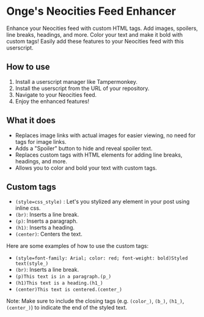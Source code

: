 # Onge's Neocities Feed Enhancer

Enhance your Neocities feed with custom HTML tags. Add images, spoilers, line breaks, headings, and more. Color your text and make it bold with custom tags! Easily add these features to your Neocities feed with this userscript.

## How to use

1. Install a userscript manager like Tampermonkey.
2. Install the userscript from the URL of your repository.
3. Navigate to your Neocities feed.
4. Enjoy the enhanced features!

## What it does

- Replaces image links with actual images for easier viewing, no need for tags for image links.
- Adds a "Spoiler" button to hide and reveal spoiler text.
- Replaces custom tags with HTML elements for adding line breaks, headings, and more.
- Allows you to color and bold your text with custom tags.

## Custom tags
- `(style=css_style)` : Let's you stylized any element in your post using inline css.
- `(br)`: Inserts a line break.
- `(p)`: Inserts a paragraph.
- `(h1)`: Inserts a heading.
- `(center)`: Centers the text.


Here are some examples of how to use the custom tags:

- `(style=font-family: Arial; color: red; font-weight: bold)Styled text(style_)`
- `(br)`: Inserts a line break.
- `(p)This text is in a paragraph.(p_)`
- `(h1)This text is a heading.(h1_)`
- `(center)This text is centered.(center_)`


Note: Make sure to include the closing tags (e.g. `(color_)`, `(b_)`, `(h1_)`, `(center_)`) to indicate the end of the styled text.

